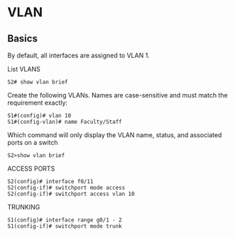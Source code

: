 # VLAN

## Basics

By default, all interfaces are assigned to VLAN 1.

List VLANS
```
S2# show vlan brief
```


Create the following VLANs. Names are case-sensitive and must match the requirement exactly:
```
S1#(config)# vlan 10
S1#(config-vlan)# name Faculty/Staff
```

Which command will only display the VLAN name, status, and associated ports on a switch
```
S2>show vlan brief
```

ACCESS PORTS
```
S2(config)# interface f0/11
S2(config-if)# switchport mode access
S2(config-if)# switchport access vlan 10
```

TRUNKING
```
S1(config)# interface range g0/1 - 2
S1(config-if)# switchport mode trunk
```












```

```

